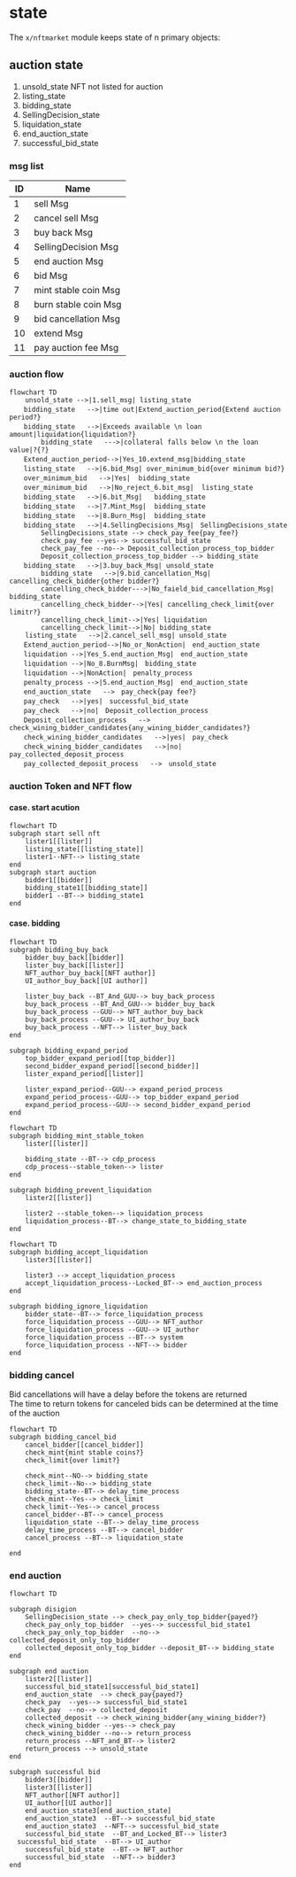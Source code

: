 # state

The `x/nftmarket` module keeps state of n primary objects:


## auction state
1. unsold_state
    NFT not listed for auction
1. listing_state
1. bidding_state
1. SellingDecision_state
1. liquidation_state
1. end_auction_state
1. successful_bid_state

### msg list 

|ID |Name                         |
|---|-----------------------------|
|1  |sell Msg                     |
|2  |cancel sell Msg              |
|3  |buy back Msg                 |
|4  |SellingDecision Msg          |
|5  |end auction Msg              |
|6  |bid Msg                      |
|7  |mint stable coin Msg         |
|8  |burn stable coin Msg         |
|9  |bid cancellation Msg         |
|10 |extend Msg                   |
|11 |pay auction fee Msg          |

### auction flow 
```mermaid
flowchart TD
    unsold_state -->|1.sell_msg| listing_state
　  bidding_state   -->|time out|Extend_auction_period{Extend auction period?}
　  bidding_state   -->|Exceeds available \n loan amount|liquidation{liquidation?}
		bidding_state   --->|collateral falls below \n the loan value|?{?}
　  Extend_auction_period-->|Yes_10.extend_msg|bidding_state
　  listing_state   -->|6.bid_Msg| over_minimum_bid{over minimum bid?}
　  over_minimum_bid   -->|Yes|	bidding_state
　  over_minimum_bid   -->|No_reject_6.bit_msg|	listing_state
　  bidding_state   -->|6.bit_Msg|	bidding_state
　  bidding_state   -->|7.Mint_Msg|	bidding_state
　  bidding_state   -->|8.Burn_Msg|	bidding_state
　  bidding_state   -->|4.SellingDecisions_Msg|　SellingDecisions_state
		SellingDecisions_state --> check_pay_fee{pay_fee?}
		check_pay_fee --yes--> successful_bid_state
		check_pay_fee --no--> Deposit_collection_process_top_bidder
		Deposit_collection_process_top_bidder --> bidding_state
　  bidding_state   -->|3.buy_back_Msg| unsold_state
		bidding_state   -->|9.bid_cancellation_Msg| cancelling_check_bidder{other bidder?}
		cancelling_check_bidder--->|No_faield_bid_cancellation_Msg| bidding_state
		cancelling_check_bidder-->|Yes| cancelling_check_limit{over limitr?}
		cancelling_check_limit-->|Yes| liquidation
		cancelling_check_limit-->|No| bidding_state
    listing_state   -->|2.cancel_sell_msg| unsold_state
　  Extend_auction_period-->|No_or_NonAction|　end_auction_state
　  liquidation -->|Yes_5.end_auction_Msg|　end_auction_state
　  liquidation -->|No_8.BurnMsg|　bidding_state
　  liquidation -->|NonAction|　penalty_process
　  penalty_process -->|5.end_auction_Msg|　end_auction_state
　  end_auction_state   -->　pay_check{pay fee?}
　  pay_check   -->|yes|　successful_bid_state
　  pay_check   -->|no|　Deposit_collection_process
　  Deposit_collection_process   -->　check_wining_bidder_candidates{any_wining_bidder_candidates?}
　  check_wining_bidder_candidates   -->|yes|　pay_check
　  check_wining_bidder_candidates   -->|no|　pay_collected_deposit_process
　  pay_collected_deposit_process   -->　unsold_state
```

### auction Token and NFT flow 
#### case. start acution
```mermaid
flowchart TD
subgraph start sell nft
	lister1[[lister]]
	listing_state[[listing_state]]
	lister1--NFT--> listing_state
end
subgraph start auction
	bidder1[[bidder]]
	bidding_state1[[bidding_state]]
	bidder1 --BT--> bidding_state1
end
```

#### case. bidding 
```mermaid
flowchart TD
subgraph bidding_buy_back
	bidder_buy_back[[bidder]]
	lister_buy_back[[lister]]
	NFT_author_buy_back[[NFT author]]
	UI_author_buy_back[[UI author]]

	lister_buy_back --BT_And_GUU--> buy_back_process
	buy_back_process --BT_And_GUU--> bidder_buy_back
	buy_back_process --GUU--> NFT_author_buy_back
	buy_back_process --GUU--> UI_author_buy_back
	buy_back_process --NFT--> lister_buy_back
end

subgraph bidding_expand_period
	top_bidder_expand_period[[top_bidder]]
	second_bidder_expand_period[[second_bidder]]
	lister_expand_period[[lister]]

	lister_expand_period--GUU--> expand_period_process
	expand_period_process--GUU--> top_bidder_expand_period
	expand_period_process--GUU--> second_bidder_expand_period
end
```

```mermaid
flowchart TD
subgraph bidding_mint_stable_token
	lister[[lister]]

	bidding_state --BT--> cdp_process
	cdp_process--stable_token--> lister
end

subgraph bidding_prevent_liquidation
	lister2[[lister]]

	lister2 --stable_token--> liquidation_process
	liquidation_process--BT--> change_state_to_bidding_state
end
```

```mermaid
flowchart TD
subgraph bidding_accept_liquidation
	lister3[[lister]]

	lister3 --> accept_liquidation_process
	accept_liquidation_process--Locked_BT--> end_auction_process
end

subgraph bidding_ignore_liquidation
	bidder_state--BT--> force_liquidation_process 
	force_liquidation_process --GUU--> NFT_author
	force_liquidation_process --GUU--> UI_author
	force_liquidation_process --BT--> system
	force_liquidation_process --NFT--> bidder
end
```

### bidding cancel 
Bid cancellations will have a delay before the tokens are returned  
The time to return tokens for canceled bids can be determined at the time of the auction  
```mermaid
flowchart TD
subgraph bidding_cancel_bid
	cancel_bidder[[cancel_bidder]]
	check_mint{mint stable coins?}
	check_limit{over limit?}

	check_mint--NO--> bidding_state
	check_limit--No--> bidding_state
	bidding_state--BT--> delay_time_process
	check_mint--Yes--> check_limit
	check_limit--Yes--> cancel_process
	cancel_bidder--BT--> cancel_process 
	liquidation_state --BT--> delay_time_process
	delay_time_process --BT--> cancel_bidder
	cancel_process --BT--> liquidation_state
	
end
```

### end auction 
```mermaid
flowchart TD

subgraph disigion
	SellingDecision_state --> check_pay_only_top_bidder{payed?}
	check_pay_only_top_bidder  --yes--> successful_bid_state1
	check_pay_only_top_bidder  --no--> collected_deposit_only_top_bidder
	collected_deposit_only_top_bidder --deposit_BT--> bidding_state
end

subgraph end auction
	lister2[[lister]]
	successful_bid_state1[successful_bid_state1]
	end_auction_state  --> check_pay{payed?}
	check_pay  --yes--> successful_bid_state1
	check_pay  --no--> collected_deposit
	collected_deposit --> check_wining_bidder{any_wining_bidder?}
	check_wining_bidder --yes--> check_pay
	check_wining_bidder --no--> return_process
	return_process --NFT_and_BT--> lister2
	return_process --> unsold_state
end

subgraph successful bid
	bidder3[[bidder]]
	lister3[[lister]]
	NFT_author[[NFT author]]
	UI_author[[UI author]]
	end_auction_state3[end_auction_state]
	end_auction_state3  --BT--> successful_bid_state
	end_auction_state3  --NFT--> successful_bid_state
	successful_bid_state  --BT_and_Locked_BT--> lister3
  successful_bid_state  --BT--> UI_author
	successful_bid_state  --BT--> NFT_author
	successful_bid_state  --NFT--> bidder3
end
```
